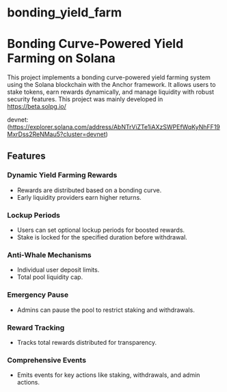 # bonding_yield_farm
# Bonding Curve-Powered Yield Farming on Solana

This project implements a bonding curve-powered yield farming system using the Solana blockchain with the Anchor framework. It allows users to stake tokens, earn rewards dynamically, and manage liquidity with robust security features. This project was mainly developed in https://beta.solpg.io/ 

devnet:(https://explorer.solana.com/address/AbNTrViZTe1iAXzSWPEfWqKyNhFF19MxrDss2ReNMau5?cluster=devnet)

## Features

### Dynamic Yield Farming Rewards
- Rewards are distributed based on a bonding curve.
- Early liquidity providers earn higher returns.

### Lockup Periods
- Users can set optional lockup periods for boosted rewards.
- Stake is locked for the specified duration before withdrawal.

### Anti-Whale Mechanisms
- Individual user deposit limits.
- Total pool liquidity cap.

### Emergency Pause
- Admins can pause the pool to restrict staking and withdrawals.

### Reward Tracking
- Tracks total rewards distributed for transparency.

### Comprehensive Events
- Emits events for key actions like staking, withdrawals, and admin actions.
